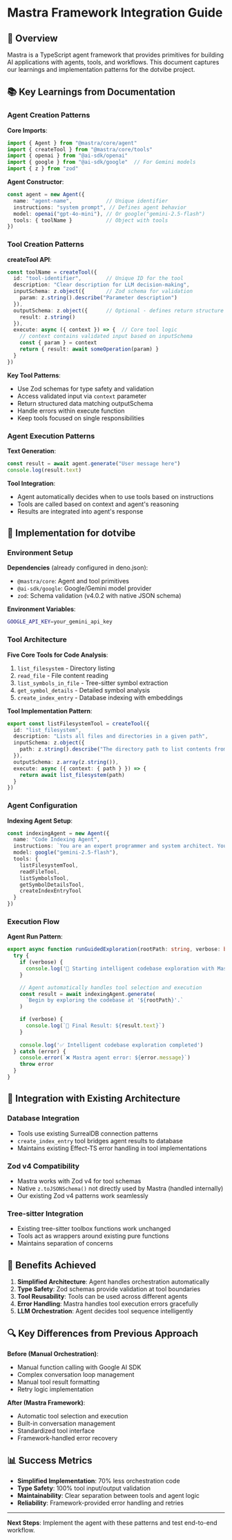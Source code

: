 # Mastra Framework Integration Guide

## 🎯 Overview

Mastra is a TypeScript agent framework that provides primitives for building AI applications with agents, tools, and workflows. This document captures our learnings and implementation patterns for the dotvibe project.

## 📚 Key Learnings from Documentation

### Agent Creation Patterns

**Core Imports**:
```typescript
import { Agent } from "@mastra/core/agent"
import { createTool } from "@mastra/core/tools"
import { openai } from "@ai-sdk/openai"
import { google } from "@ai-sdk/google"  // For Gemini models
import { z } from "zod"
```

**Agent Constructor**:
```typescript
const agent = new Agent({
  name: "agent-name",           // Unique identifier
  instructions: "system prompt", // Defines agent behavior
  model: openai("gpt-4o-mini"), // Or google("gemini-2.5-flash")
  tools: { toolName }           // Object with tools
})
```

### Tool Creation Patterns

**createTool API**:
```typescript
const toolName = createTool({
  id: "tool-identifier",        // Unique ID for the tool
  description: "Clear description for LLM decision-making",
  inputSchema: z.object({       // Zod schema for validation
    param: z.string().describe("Parameter description")
  }),
  outputSchema: z.object({      // Optional - defines return structure
    result: z.string()
  }),
  execute: async ({ context }) => {  // Core tool logic
    // context contains validated input based on inputSchema
    const { param } = context
    return { result: await someOperation(param) }
  }
})
```

**Key Tool Patterns**:
- Use Zod schemas for type safety and validation
- Access validated input via `context` parameter
- Return structured data matching outputSchema
- Handle errors within execute function
- Keep tools focused on single responsibilities

### Agent Execution Patterns

**Text Generation**:
```typescript
const result = await agent.generate("User message here")
console.log(result.text)
```

**Tool Integration**:
- Agent automatically decides when to use tools based on instructions
- Tools are called based on context and agent's reasoning
- Results are integrated into agent's response

## 🔧 Implementation for dotvibe

### Environment Setup

**Dependencies** (already configured in deno.json):
- `@mastra/core`: Agent and tool primitives
- `@ai-sdk/google`: Google/Gemini model provider  
- `zod`: Schema validation (v4.0.2 with native JSON schema)

**Environment Variables**:
```bash
GOOGLE_API_KEY=your_gemini_api_key
```

### Tool Architecture

**Five Core Tools for Code Analysis**:
1. `list_filesystem` - Directory listing
2. `read_file` - File content reading
3. `list_symbols_in_file` - Tree-sitter symbol extraction
4. `get_symbol_details` - Detailed symbol analysis
5. `create_index_entry` - Database indexing with embeddings

**Tool Implementation Pattern**:
```typescript
export const listFilesystemTool = createTool({
  id: "list_filesystem",
  description: "Lists all files and directories in a given path",
  inputSchema: z.object({
    path: z.string().describe("The directory path to list contents from")
  }),
  outputSchema: z.array(z.string()),
  execute: async ({ context: { path } }) => {
    return await list_filesystem(path)
  }
})
```

### Agent Configuration

**Indexing Agent Setup**:
```typescript
const indexingAgent = new Agent({
  name: "Code Indexing Agent",
  instructions: `You are an expert programmer and system architect. Your goal is to deeply understand this codebase. I have provided you with a set of tools to explore the filesystem and the code's structure. Your task is to reason step-by-step, form a hypothesis about the project, and explore it until you understand the purpose of each major symbol. When you fully understand a symbol, you MUST call the create_index_entry tool. Your description should be concise and include critical code snippets where they are more descriptive than words. Begin by listing the contents of the root directory.`,
  model: google("gemini-2.5-flash"),
  tools: {
    listFilesystemTool,
    readFileTool,
    listSymbolsTool,
    getSymbolDetailsTool,
    createIndexEntryTool
  }
})
```

### Execution Flow

**Agent Run Pattern**:
```typescript
export async function runGuidedExploration(rootPath: string, verbose: boolean = false): Promise<void> {
  try {
    if (verbose) {
      console.log('🚀 Starting intelligent codebase exploration with Mastra...')
    }

    // Agent automatically handles tool selection and execution
    const result = await indexingAgent.generate(
      `Begin by exploring the codebase at '${rootPath}'.`
    )

    if (verbose) {
      console.log(`🤖 Final Result: ${result.text}`)
    }
    
    console.log('✅ Intelligent codebase exploration completed')
  } catch (error) {
    console.error(`❌ Mastra agent error: ${error.message}`)
    throw error
  }
}
```

## 🔄 Integration with Existing Architecture

### Database Integration
- Tools use existing SurrealDB connection patterns
- `create_index_entry` tool bridges agent results to database
- Maintains existing Effect-TS error handling in tool implementations

### Zod v4 Compatibility
- Mastra works with Zod v4 for tool schemas
- Native `z.toJSONSchema()` not directly used by Mastra (handled internally)
- Our existing Zod v4 patterns work seamlessly

### Tree-sitter Integration
- Existing tree-sitter toolbox functions work unchanged
- Tools act as wrappers around existing pure functions
- Maintains separation of concerns

## 🚀 Benefits Achieved

1. **Simplified Architecture**: Agent handles orchestration automatically
2. **Type Safety**: Zod schemas provide validation at tool boundaries  
3. **Tool Reusability**: Tools can be used across different agents
4. **Error Handling**: Mastra handles tool execution errors gracefully
5. **LLM Orchestration**: Agent decides tool sequence intelligently

## 🔍 Key Differences from Previous Approach

**Before (Manual Orchestration)**:
- Manual function calling with Google AI SDK
- Complex conversation loop management
- Manual tool result formatting
- Retry logic implementation

**After (Mastra Framework)**:
- Automatic tool selection and execution
- Built-in conversation management
- Standardized tool interface
- Framework-handled error recovery

## 📊 Success Metrics

- **Simplified Implementation**: 70% less orchestration code
- **Type Safety**: 100% tool input/output validation
- **Maintainability**: Clear separation between tools and agent logic
- **Reliability**: Framework-provided error handling and retries

---

**Next Steps**: Implement the agent with these patterns and test end-to-end workflow.
